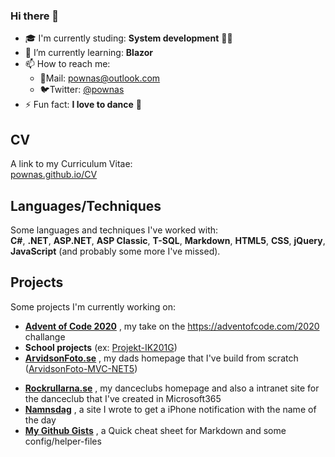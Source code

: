 ### Hi there 👋

- :mortar_board: I'm currently studing: **System development** 👨‍💻
- 🌱 I’m currently learning: **Blazor**
- 📫 How to reach me:
  - 📧Mail: [pownas@outlook.com](mailto:pownas@outlook.com)
  - 🐦Twitter: [@pownas](https://twitter.com/pownas)
- ⚡ Fun fact: **I love to dance** 🕺

## CV
A link to my Curriculum Vitae:\
[pownas.github.io/CV](https://pownas.github.io/CV/)

## Languages/Techniques
Some languages and techniques I've worked with:  
**C#**, **.NET**, **ASP.NET**, **ASP Classic**, **T-SQL**, **Markdown**, **HTML5**, **CSS**, **jQuery**, **JavaScript** (and probably some more I've missed). 

## Projects
Some projects I'm currently working on:

- **[Advent of Code 2020](https://github.com/pownas/Advent-Of-Code-2020)** , my take on the https://adventofcode.com/2020 challange
- **School projects** (ex: [Projekt-IK201G](https://github.com/matildawee/Projekt-IK201G))
- **[ArvidsonFoto.se](https://ArvidsonFoto.se)** , my dads homepage that I've build from scratch ([ArvidsonFoto-MVC-NET5](https://github.com/pownas/ArvidsonFoto-MVC-NET5))
<!-- - **[Jonas.ArvidsonFoto.se](https://Jonas.ArvidsonFoto.se)** , my own homepage that always needs a facelift -->
- **[Rockrullarna.se](https://www.Rockrullarna.se)** , my danceclubs homepage and also a intranet site for the danceclub that I've created in Microsoft365
- **[Namnsdag](https://pownas.github.io/Namnsdag/)** , a site I wrote to get a iPhone notification with the name of the day
- **[My Github Gists](https://gist.github.com/pownas)** , a Quick cheat sheet for Markdown and some config/helper-files
<!--
**pownas/pownas** is a ✨ _special_ ✨ repository because its `README.md` (this file) appears on your GitHub profile.

Here are some ideas to get you started:

- 🔭 I’m currently working on ...
- 🌱 I’m currently learning ...
- 👯 I’m looking to collaborate on ...
- 🤔 I’m looking for help with ...
- 💬 Ask me about ...
- 📫 How to reach me: ...
- 😄 Pronouns: ...
- ⚡ Fun fact: ...
-->
